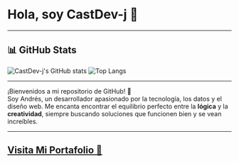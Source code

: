 # Hola, soy CastDev-j 👋

---

## 📊 GitHub Stats

![CastDev-j's GitHub stats](https://github-readme-stats.vercel.app/api?username=CastDev-j&show_icons=true&theme=tokyonight)
![Top Langs](https://github-readme-stats.vercel.app/api/top-langs/?username=CastDev-j&layout=compact&theme=tokyonight)

---

¡Bienvenidos a mi repositorio de GitHub! 🚀  
Soy Andrés, un desarrollador apasionado por la tecnología, los datos y el diseño web. Me encanta encontrar el equilibrio perfecto entre la **lógica** y la **creatividad**, siempre buscando soluciones que funcionen bien y se vean increíbles.

---

## [Visita Mi Portafolio 🥇](https://castdev-j.netlify.app/) 
